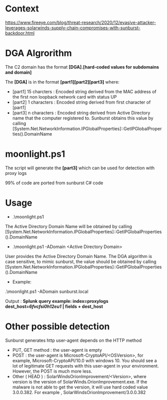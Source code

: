 # Context
https://www.fireeye.com/blog/threat-research/2020/12/evasive-attacker-leverages-solarwinds-supply-chain-compromises-with-sunburst-backdoor.html

# DGA Algrorithm

The C2 domain has the format **[DGA].[hard-coded values for subdomains and domain]**

The **[DGA]** is in the format **[part1][part2][part3]** where:
  * [part1] 15 charcters : Encoded string derived from the MAC address of the first non loopback network card with status UP
  * [part2] 1 characters : Encoded string derived from first character of [part1]
  * [part3] n characters : Encoded string derived from Active Directory name that the computer registered to. Sunburst obtains this value by calling
    [System.Net.NetworkInformation.IPGlobalProperties]::GetIPGlobalProperties().DomainName
    
# moonlight.ps1

The script will generate the **[part3]** which can be used for detection with proxy logs

99% of code are ported from sunburst C# code

# Usage

* .\moonlight.ps1

The Active Directory Domain Name will be obtained by calling [System.Net.NetworkInformation.IPGlobalProperties]::GetIPGlobalProperties().DomainName
 
* .\moonlight.ps1 -ADomain \<Active Directory Domain>

User provides the Active Directory Domain Name. The DGA algorithm is case sensitive, to mimic sunburst, the value should be obtained by calling [System.Net.NetworkInformation.IPGlobalProperties]::GetIPGlobalProperties().DomainName

* Example:

.\moonlight.ps1 -ADomain sunburst.local

Output : **Splunk query example: index=proxylogs dest_host=*6fvcfsi0h12eu1* | fields + dest_host**

# Other possible detection

Sunburst generates http user-agent depends on the HTTP method

* PUT, GET method : the user-agent is empty
* POST : the user-agent is Microsoft-CryptoAPI/\<OSVersion>, for example, Microsoft-CryptoAPI/10.0 with windows 10. You should see a lot of legitimate GET requests with this user-agent in your environment. However, the POST is much more less.
* Other ( HEAD ) : SolarWindsOrionImprovement/\<Version>, where version is the version of SolarWinds.OrionImprovement.exe. If the malware is not able to get the version, it will use hard coded value 3.0.0.382. For example , SolarWindsOrionImprovement/3.0.0.382 
